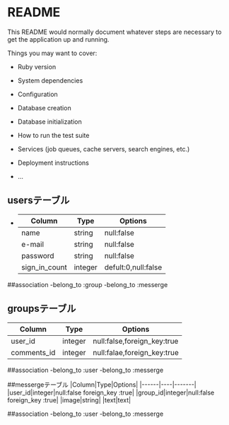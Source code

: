 # README

This README would normally document whatever steps are necessary to get the
application up and running.

Things you may want to cover:

* Ruby version

* System dependencies

* Configuration

* Database creation

* Database initialization

* How to run the test suite

* Services (job queues, cache servers, search engines, etc.)

* Deployment instructions

* ...
## usersテーブル
* |Column|Type|Options|
  |------|----|-------|
  |name|string|null:false|
  |e-mail|string|null:false|
  |password|string|null:false|
  |sign_in_count|integer|defult:0,null:false|

##association
-belong_to :group
-belong_to :messerge

## groupsテーブル
  |Column|Type|Options|
  |------|----|-------|
  |user_id|integer|null:false,foreign_key:true|
  |comments_id|integer|null:falae,foreign_key:true|

  ##association
  -belong_to :user
  -belong_to :messerge

##messergeテーブル
  |Column|Type|Options|
  |------|----|-------|
  |user_id|integer|null:false foreign_key :true|
  |group_id|integer|null:false foreign_key :true|
  |image|string|
  |text|text|

  ##association
  -belong_to :user
  -belong_to :messerge
